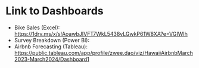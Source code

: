 # Link to Dashboards

- Bike Sales (Excel): https://1drv.ms/x/s!AoawbJIVFT7WkL5438vLGwkP61W8XA?e=VGIWIh
- Survey Breakdown (Power BI): 
- Airbnb Forecasting (Tableau): https://public.tableau.com/app/profile/zwee.dao/viz/HawaiiAirbnbMarch2023-March2024/Dashboard1
